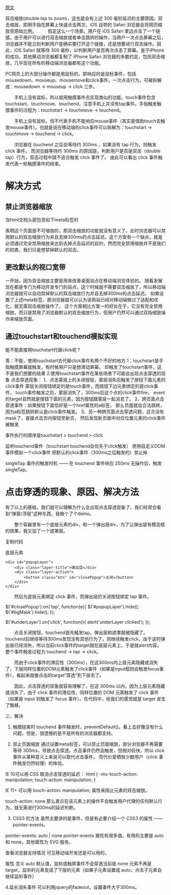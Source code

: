 [原文](https://juejin.cn/post/6844904031026937864)

双击缩放(double tap to zoom)，这也是会有上述 300 毫秒延迟的主要原因。双击缩放，即用手指在屏幕上快速点击两次，iOS 自带的 Safari 浏览器会将网页缩放至原始比例。         假定这么一个场景。用户在 iOS Safari 里边点击了一个链接。由于用户可以进行双击缩放或者单击跳转的操作，当用户一次点击屏幕之后，浏览器并不能立刻判断用户是确实要打开这个链接，还是想要进行双击操作。因此，iOS Safari 就等待 300 毫秒，以判断用户是否再次点击了屏幕。鉴于iPhone的成功，其他移动浏览器都复制了 iPhone Safari 浏览器的多数约定，包括双击缩放，几乎现在所有的移动端浏览器都有这个功能。


PC网页上的大部分操作都是用鼠标的，即响应的是鼠标事件，包括mousedown、mouseup、mousemove和click事件。一次点击行为，可被拆解成：mousedown -> mouseup -> click 三步。

　　手机上没有鼠标，所以就用触摸事件去实现类似的功能。touch事件包含touchstart、touchmove、touchend，注意手机上并没有tap事件。手指触发触摸事件的过程为：touchstart -> touchmove -> touchend。

　　手机上没有鼠标，但不代表手机不能响应mouse事件（其实是借助touch去触发mouse事件）。也就是说在移动端的click事件可以拆解为：touchstart -> touchmove -> touchend -> click。

　　浏览器在 touchend 之后会等待约 300ms ，如果没有 tap 行为，则触发 click 事件。 而浏览器等待约 300ms 的原因是，判断用户是否是双击（double tap）行为，双击过程中就不适合触发 click 事件了。 由此可以看出 click 事件触发代表一轮触摸事件的结束。

# 解决方式

## 禁止浏览器缩放      
当html文档头部包含如下meta标签时
<meta name="viewport" content="user-scalable=no">
<meta name="viewport" content="initial-scale=1, maximum-scale=1">

表明这个页面是不可缩放的，那双击缩放的功能就没有意义了，此时浏览器可以禁用默认的双击缩放行为并且去掉300ms的点击延迟。这个方案有一个缺点，就是必须通过完全禁用缩放来达到去掉点击延迟的目的，然而完全禁用缩放并不是我们的初衷，我们只是想禁掉默认的双击。

## 更改默认的视口宽带
<meta name="viewport" content="width=device-width">
一开始，因为双击缩放主要是用来改善桌面站点在移动端浏览体验的。 随着发展现在都是专门为移动开发专门的站点，这个时候就不需要双击缩放了，所以移动端浏览器就可以自动禁掉默认的双击缩放行为并且去掉300ms的点击延迟。
如果设置了上述meta标签，那浏览器就可以认为该网站已经对移动端做过了适配和优化，就无需双击缩放操作了。    这个方案相比方案一的好处在于，它没有完全禁用缩放，而只是禁用了浏览器默认的双击缩放行为，但用户仍然可以通过双指缩放操作来缩放页面。

## 通过touchstart和touchend模拟实现
能不能直接用touchstart代替click呢？

答：不能，使用touchstart去代替click事件有两个不好的地方
    1：touchstart是手指触摸屏幕就触发，有时候用户只是想滑动屏幕，
    却触发了touchstart事件，这不是我们想要的结果
    2:使用touchstart事件在某些场景下可能会出现点击穿透的现象
点击穿透现象：
   1、点击蒙层上的关闭按钮，蒙层消失后触发了按钮下面元素的click事件
      蒙层关闭按钮绑定的是touch事件，而按钮下边元素绑定的是click事件，
    touch事件触发之后，蒙层消失了，300ms后这个点的click事件fire，
    event的target自然就是按钮下面的元素，因为按钮跟蒙层一起消息了。
  2、跨页面点击穿透事件：如果按钮下面恰好是一个href属性的a标签，
    那么页面就会合法跳转，因为a标签跳转默认是click事件触发。
  3、另一种跨页面点击穿透问题，这次没有mask了，直接点击页内按钮至新页，
    然后发现新页面中对应位置元素的click事件被触发

事件执行的顺序是touchstart > touchend > click

监听touchend事件（touchstart touchend会优先于click触发）
使用自定义DOM事件模拟一个click事件
把默认的click事件（300ms之后触发的）禁止掉

singleTap 事件的触发时机 —— 在 touchend 事件响应 250ms 无操作后，触发singleTap。


# 点击穿透的现象、原因、解决方法

有了以上的基础，我们就可以理解为什么会出现点击穿透现象了。我们经常会看到“弹窗/浮层”这种东西，我做个了个demo。



　　整个容器里有一个底层元素的div，和一个弹出层div，为了让弹出层有模态框的效果，我又加了一个遮罩层。

复制代码
<div class="container">
    <div id="underLayer">底层元素</div>

    <div id="popupLayer">
        <div class="layer-title">弹出层</div>
        <div class="layer-action">
            <button class="btn" id="closePopup">关闭</button>
        </div>
    </div>
</div>
<div id="bgMask"></div>

　　然后为底层元素绑定 click 事件，而弹出层的关闭按钮绑定 tap 事件。


$('#closePopup').on('tap', function(e){
    $('#popupLayer').hide();
    $('#bgMask').hide();
});

$('#underLayer').on('click', function(){
    alert('underLayer clicked');
});

　　点击关闭按钮，touchend首先触发tap，弹出层和遮罩就被隐藏了。touchend后继续等待300ms发现没有其他行为了，则继续触发click，由于这时弹出层已经消失，所以当前click事件的target就在底层元素上，于是就alert内容。整个事件触发过程为 touchend -> tap -> click。

　　而由于click事件的滞后性（300ms），在这300ms内上层元素隐藏或消失了，下层同样位置的DOM元素触发了click事件（如果是input框则会触发focus事件），看起来就像点击的target“穿透”到下层去了。

　　因此，点击穿透的现象就容易理解了，在这 300ms 以内，因为上层元素隐藏或消失了，由于 click 事件的滞后性，同样位置的 DOM 元素触发了 click 事件（如果是 input 则触发了 focus 事件）。在代码中，给我们的感觉就是 target 发生了飘移。

 

三、解决

1. 触摸结束时 touchend 事件触发时，preventDefault()。看上去好像没有什么问题，但是，很遗憾的是不是所有的浏览器都支持。

2. 禁止页面缩放 通过设置meta标签，可以禁止页面缩放，部分浏览器不再需要等待 300ms，导致点击穿透。点击事件仍然会触发，但相对较快，所以 click 事件从某种意义上来说可以取代点击事件， 而代价是牺牲少数用户（click 事件触发仍然较慢）的体验。

<meta name="viewport" content="width=device-width, user-scalable=no">
IE 10可以用 CSS 取消点击穿透的延迟：
html {
    -ms-touch-action: manipulation;
    touch-action: manipulation;
}

IE 11+ 可以用 touch-action: manipulation; 属性来阻止元素的双击缩放。

touch-action: none 那么表示在该元素上的操作不会触发用户代理的任何默认行为，就无需进行300ms的延迟判断。

3. CSS3 的方法 虽然主要讲的是事件，但是有必要介绍一个 CSS3 的属性 —— pointer-events。

pointer-events:  auto | none 
pointer-events 属性有很多值，有用的主要是 auto 和 none，其他属性为 SVG 服务。

查看浏览器支持情况 可见移动端开发还是可以用的。

属性	含义
auto	默认值，鼠标或触屏事件不会穿透当前层
none	元素不再是target，监听的元素变成了下层的元素（如果子元素设置成 auto，点击子元素会继续监听事件）

4.延长消失事件 可以利用jquery的fadeout，设置事件大于300ms。



